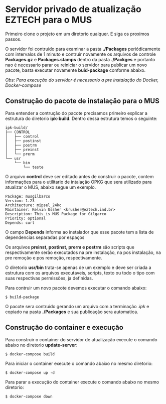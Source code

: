 # Servidor privado de atualização EZTECH para o MUS

Primeiro clone o projeto em um diretorio qualquer. E siga os proximos passos.

O servidor foi contruido para examinar a pasta **./Packages** periódicamente com intervalos de 1 minuto e contruir novamente os arquivos de controle **Packages.gz** e **Packages.stamps** dentro da pasta **./Packges** e portanto nao é necessario parar ou reiniciar o servidor para publicar um novo pacote, basta executar novamente **buid-package** conforme abaixo.

*Obs: Para execução do servidor é necessario a pre instalação do Docker, Docker-compose*

## Construção do pacote de instalação para o MUS

Para entender a contrução do pacote precisamos primeiro explicar a estrutura do diretorio **ipk-build**. Dentro dessa estrutura temos o seguinte: 

~~~
ipk-build/
├── CONTROL
│   ├── control
│   ├── postinst
│   ├── postrm
│   ├── preinst
│   └── prerm
└── usr
    └── bin
        └── teste
~~~

O arquivo **control** deve ser editado antes de construir o pacote, contem informações para o utilitario de intalação OPKG que sera utilizado para atualizar o MUS, abaixo segue um exemplo.

~~~
Package: musgilbarco
Version: 1.23
Architecture: mipsel_24kc
Maintainer: Kelvin Ussher <krusher@eztech.ind.br>
Description: This is MUS Package for Gilgarco
Priority: optional
Depends: curl
~~~

O campo **Depends** informa ao instalador que esse pacote tem a lista de dependencias separadas por espaços

Os arquivos **preinst, postinst, prerm e postrm** são scripts que respectivamente serão executados na pre instalação, na pos instalação, na pre remoção e pos remoção, respectivamente.

O diretorio **usr/bin** trata-se apenas de um exemplo e deve ser criada a estrutura com os arquivos executaveis, scripts, texto ou todo o tipo com suas respectivas permissões, ja definidas.

Para contruir um novo pacote devemos executar o comando abaixo:

~~~
$ build-package
~~~

O pacote sera contruido gerando um arquivo com a terminação *.ipk* e copiado na pasta **./Packages** e sua publicação sera automatica.


## Construção do container e execução

Para construir o container do servidor de atualização
execute o comando abaixo no diretorio **update-server**:
~~~ 
$ docker-compose build
~~~

Para iniciar o container execute o comando abaixo no mesmo diretorio:

~~~
$ docker-compose up -d
~~~

Para parar a execução do container execute o comando abaixo no mesmo diretorio:

~~~
$ docker-compose down
~~~

